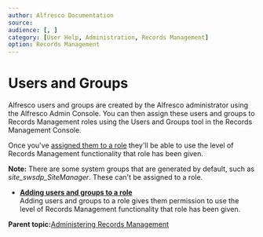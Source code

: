 ```yaml
---
author: Alfresco Documentation
source: 
audience: [, ]
category: [User Help, Administration, Records Management]
option: Records Management
---
```


# Users and Groups

Alfresco users and groups are created by the Alfresco administrator using the Alfresco Admin Console. You can then assign these users and groups to Records Management roles using the Users and Groups tool in the Records Management Console.

Once you've [assigned them to a role](rm-roles-intro.md) they'll be able to use the level of Records Management functionality that role has been given.

**Note:** There are some system groups that are generated by default, such as *site\_swsdp\_SiteManager*. These can't be assigned to a role.

-   **[Adding users and groups to a role](../tasks/rm-usergroups-add.md)**  
Adding users and groups to a role gives them permission to use the level of Records Management functionality that role has been given.

**Parent topic:**[Administering Records Management](../concepts/rm-admin-intro.md)

